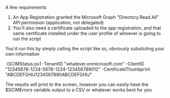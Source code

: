 A few requirements
1. An App Registration granted the Microsoft Graph "Directory.Read.All" API permission (application, not delegated)
2. You'll also need a certificate uploaded to the app registration, and that same certificate installed under the user profile of whoever is going to run the script

You'd run this by simply calling the script like so, obviously subsituting your own information

.\SCIMStatus.ps1 -TenantID "whatever.onmicrosoft.com" -ClientID "12345678-1234-5678-1234-123456789012" -CertificateThumbprint "ABCDEFGHIJ1234567890ABCDEFGHIJ"

The results will print to the screen, however you can easily have the $SCIMErrors variable output to a CSV or whatever works best for you
